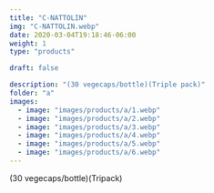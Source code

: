 ```yaml
---
title: "C-NATTOLIN"
img: "C-NATTOLIN.webp"
date: 2020-03-04T19:18:46-06:00
weight: 1
type: "products"

draft: false

description: "(30 vegecaps/bottle)(Triple pack)"
folder: "a"
images:
  - image: "images/products/a/1.webp"
  - image: "images/products/a/2.webp"
  - image: "images/products/a/3.webp"
  - image: "images/products/a/4.webp"
  - image: "images/products/a/5.webp"
  - image: "images/products/a/6.webp"
---
```


(30 vegecaps/bottle)(Tripack)
